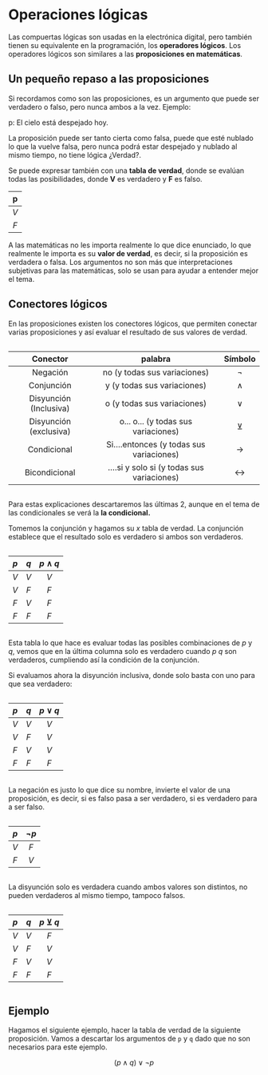 # Operaciones lógicas

Las compuertas lógicas son usadas en la electrónica digital, pero también tienen su equivalente en la programación, los **operadores lógicos**. Los operadores lógicos son similares a las **proposiciones en matemáticas**.

## Un pequeño repaso a las proposiciones

Si recordamos como son las proposiciones, es un argumento que puede ser verdadero o falso, pero nunca ambos a la vez. Ejemplo:

p: El cielo está despejado hoy.

La proposición puede ser tanto cierta como falsa, puede que esté nublado lo que la vuelve falsa, pero nunca podrá estar despejado y nublado al mismo tiempo, no tiene lógica ¿Verdad?.

Se puede expresar también con una **tabla de verdad**, donde se evalúan todas las posibilidades, donde **V** es verdadero y **F** es falso.

|   p   |
| :---: |
|  $V$  |
|  $F$  |

A las matemáticas no les importa realmente lo que dice enunciado, lo que realmente le importa es su **valor de verdad**, es decir, si la proposición es verdadera o falsa. Los argumentos no son más que interpretaciones subjetivas para las matemáticas, solo se usan para ayudar a entender mejor el tema.

## Conectores lógicos

En las proposiciones existen los conectores lógicos, que permiten conectar varias proposiciones y así evaluar el resultado de sus valores de verdad.

<div style="display: flex; justify-content: center;">

|        Conector        |                 palabra                  |      Símbolo      |
| :--------------------: | :--------------------------------------: | :---------------: |
|        Negación        |       no (y todas sus variaciones)       |      $\lnot$      |
|       Conjunción       |       y (y todas sus variaciones)        |     $\wedge$      |
| Disyunción (Inclusiva) |       o (y todas sus variaciones)        |      $\lor$       |
| Disyunción (exclusiva) |   o... o... (y todas sus variaciones)    |     $\veebar$     |
|      Condicional       |  Si….entonces (y todas sus variaciones)  |   $\rightarrow$   |
|     Bicondicional      | ….si y solo si (y todas sus variaciones) | $\leftrightarrow$ |

</div>

Para estas explicaciones descartaremos las últimas 2, aunque en el tema de las condicionales se verá la **la condicional.**

Tomemos la conjunción y hagamos su $x$ tabla de verdad. La conjunción establece que el resultado solo es verdadero si ambos son verdaderos. 

<div style="display: flex; justify-content: center;">

|  $p$  |  $q$  | $p \wedge q$ |
| :---: | :---: | :----------: |
|  $V$  |  $V$  |     $V$      |
|  $V$  |  $F$  |     $F$      |
|  $F$  |  $V$  |     $F$      |
|  $F$  |  $F$  |     $F$      |

</div>

Esta tabla lo que hace es evaluar todas las posibles combinaciones de $p$ y $q$, vemos que en la última columna solo es verdadero cuando $p$ $q$ son verdaderos, cumpliendo así la condición de la conjunción.

Si evaluamos ahora la disyunción inclusiva, donde solo basta con uno para que sea verdadero:

<div style="display: flex; justify-content: center;">

|  $p$  |  $q$  | $p \lor q$ |
| :---: | :---: | :--------: |
|  $V$  |  $V$  |    $V$     |
|  $V$  |  $F$  |    $V$     |
|  $F$  |  $V$  |    $V$     |
|  $F$  |  $F$  |    $F$     |

</div>

La negación es justo lo que dice su nombre, invierte el valor de una proposición, es decir, si es falso pasa a ser verdadero, si es verdadero para a ser falso.

<div style="display: flex; justify-content: center;">

|  $p$  | $\lnot p$ |
| :---: | :-------: |
|  $V$  |    $F$    |
|  $F$  |    $V$    |

</div>

La disyunción solo es verdadera cuando ambos valores son distintos, no pueden verdaderos al mismo tiempo, tampoco falsos.

<div style="display: flex; justify-content: center;">

|  $p$  |  $q$  | $p \veebar q$ |
| :---: | :---: | :-----------: |
|  $V$  |  $V$  |      $F$      |
|  $V$  |  $F$  |      $V$      |
|  $F$  |  $V$  |      $V$      |
|  $F$  |  $F$  |      $F$      |

</div>

## Ejemplo

Hagamos el siguiente ejemplo, hacer la tabla de verdad de la siguiente proposición. Vamos a descartar los argumentos de `p` y `q` dado que no son necesarios para este ejemplo.

$$ (p \wedge q) \lor \lnot p $$

